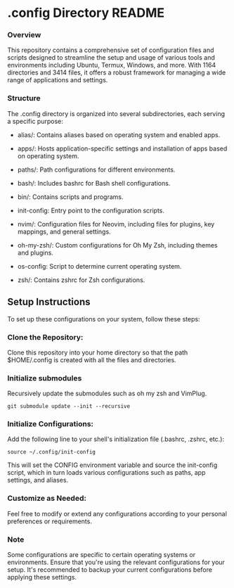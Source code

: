 # .config Directory README

### Overview
This repository contains a comprehensive set of configuration files and scripts designed to streamline the setup and usage of various tools and environments including Ubuntu, Termux, Windows, and more. With 1164 directories and 3414 files, it offers a robust framework for managing a wide range of applications and settings.

### Structure
The .config directory is organized into several subdirectories, each serving a specific purpose:
- alias/: Contains aliases based on operating system and enabled apps.
- apps/: Hosts application-specific settings and installation of apps based on operating system.
- paths/: Path configurations for different environments.
- bash/: Includes bashrc for Bash shell configurations.
- bin/: Contains scripts and programs.
- init-config: Entry point to the configuration scripts.
- nvim/: Configuration files for Neovim, including files for plugins, key mappings, and general settings.
- oh-my-zsh/: Custom configurations for Oh My Zsh, including themes and plugins.
- os-config: Script to determine current operating system.

- zsh/: Contains zshrc for Zsh configurations.

## Setup Instructions
To set up these configurations on your system, follow these steps:

### Clone the Repository:
Clone this repository into your home directory so that the path $HOME/.config is created with all the files and directories.

### Initialize submodules
Recursively update the submodules such as oh my zsh and VimPlug.
```
git submodule update --init --recursive
```

### Initialize Configurations:
Add the following line to your shell's initialization file (.bashrc, .zshrc, etc.):
```
source ~/.config/init-config
```

This will set the CONFIG environment variable and source the init-config script, which in turn loads various configurations such as paths, app settings, and aliases.

### Customize as Needed:
Feel free to modify or extend any configurations according to your personal preferences or requirements.

### Note
Some configurations are specific to certain operating systems or environments. Ensure that you're using the relevant configurations for your setup.
It's recommended to backup your current configurations before applying these settings.